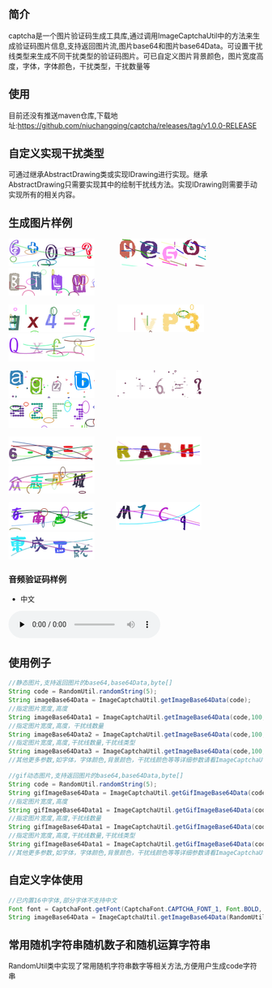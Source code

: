 ## 简介
captcha是一个图片验证码生成工具库,通过调用ImageCaptchaUtil中的方法来生成验证码图片信息,支持返回图片流,图片base64和图片base64Data。可设置干扰线类型来生成不同干扰类型的验证码图片。可已自定义图片背景颜色，图片宽度高度，字体，字体颜色，干扰类型，干扰数量等
## 使用
目前还没有推送maven仓库,下载地址:https://github.com/niuchangqing/captcha/releases/tag/v1.0.0-RELEASE
## 自定义实现干扰类型
可通过继承AbstractDrawing类或实现IDrawing进行实现。继承AbstractDrawing只需要实现其中的绘制干扰线方法。实现IDrawing则需要手动实现所有的相关内容。
## 生成图片样例
![Image](https://github.com/niuchangqing/captcha/blob/master/sample/image/example1.png) &emsp;&emsp;&emsp; ![Image](https://github.com/niuchangqing/captcha/blob/master/sample/image/example2.png) &emsp;&emsp;&emsp; ![Image](https://github.com/niuchangqing/captcha/blob/master/sample/image/example3.png)

![Image](https://github.com/niuchangqing/captcha/blob/master/sample/image/example4.png) &emsp;&emsp;&emsp;![Image](https://github.com/niuchangqing/captcha/blob/master/sample/image/example5.gif) &emsp;&emsp;&emsp;![Image](https://github.com/niuchangqing/captcha/blob/master/sample/image/example5.png)

![Image](https://github.com/niuchangqing/captcha/blob/master/sample/image/example6.png)&emsp;&emsp;&emsp;![Image](https://github.com/niuchangqing/captcha/blob/master/sample/image/example7.gif)&emsp;&emsp;&emsp;![Image](https://github.com/niuchangqing/captcha/blob/master/sample/image/example8.png)

![Image](https://github.com/niuchangqing/captcha/blob/master/sample/image/example9.png)&emsp;&emsp;&emsp;![Image](https://github.com/niuchangqing/captcha/blob/master/sample/image/example10.png)&emsp;&emsp;&emsp;![Image](https://github.com/niuchangqing/captcha/blob/master/sample/image/example11.png)

![Image](https://github.com/niuchangqing/captcha/blob/master/sample/image/example12.png)&emsp;&emsp;&emsp;![Image](https://github.com/niuchangqing/captcha/blob/master/sample/image/example13.png)&emsp;&emsp;&emsp;![Image](https://github.com/niuchangqing/captcha/blob/master/sample/image/example14.png)
### 音频验证码样例
- 中文

<audio id="audio" controls="" preload="none">
<source id="zh_sample1" src="https://github.com/niuchangqing/captcha/tree/master/sample/audio/zh_sample1.wav"></source>
</audio>

## 使用例子
```java
//静态图片,支持返回图片的base64,base64Data,byte[]
String code = RandomUtil.randomString(5);
String imageBase64Data = ImageCaptchaUtil.getImageBase64Data(code);
//指定图片宽度,高度
String imageBase64Data1 = ImageCaptchaUtil.getImageBase64Data(code,100,35);
//指定图片宽度,高度，干扰线数量
String imageBase64Data2 = ImageCaptchaUtil.getImageBase64Data(code,100,35,10);
//指定图片宽度,高度,干扰线数量,干扰线类型
String imageBase64Data3 = ImageCaptchaUtil.getImageBase64Data(code,100,35,10,InterferenceTypeEnum.LINE);
//其他更多参数,如字体，字体颜色,背景颜色，干扰线颜色等等详细参数请看ImageCaptchaUtil类中的具体方法;
```

```java
//gif动态图片,支持返回图片的base64,base64Data,byte[]
String code = RandomUtil.randomString(5);
String gifImageBase64Data = ImageCaptchaUtil.getGifImageBase64Data(code);
//指定图片宽度,高度
String gifImageBase64Data1 = ImageCaptchaUtil.getGifImageBase64Data(code,100,35);
//指定图片宽度,高度,干扰线数量
String gifImageBase64Data1 = ImageCaptchaUtil.getGifImageBase64Data(code,100,35);
//指定图片宽度,高度,干扰线数量,干扰线类型
String gifImageBase64Data1 = ImageCaptchaUtil.getGifImageBase64Data(code,100,35,InterferenceTypeEnum.LINE);
//其他更多参数,如字体，字体颜色,背景颜色，干扰线颜色等等详细参数请看ImageCaptchaUtil类中的具体方法;
```
## 自定义字体使用
```java
//已内置16中字体,部分字体不支持中文
Font font = CaptchaFont.getFont(CaptchaFont.CAPTCHA_FONT_1, Font.BOLD, 40);
String imageBase64Data = ImageCaptchaUtil.getImageBase64Data(RandomUtil.randomString(4), 175, 55, 5, InterferenceTypeEnum.BEZIER, font);
```
## 常用随机字符串随机数子和随机运算字符串
RandomUtil类中实现了常用随机字符串数字等相关方法,方便用户生成code字符串